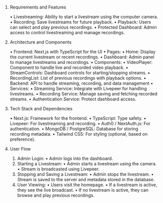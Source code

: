 1. Requirements and Features

	•	Livestreaming: Ability to start a livestream using the computer camera.
	•	Recording: Save livestreams for future playback.
	•	Playback: Users can select and play previous recordings.
	•	Protected Dashboard: Admin access to control livestreaming and manage recordings.


2. Architecture and Components

	•	Frontend: Next.js with TypeScript for the UI
	•	Pages:
	•	Home: Display the current livestream or recent recordings.
	•	Dashboard: Admin panel to manage livestreams and recordings.
	•	Components:
	•	VideoPlayer: Component to handle live and recorded video playback.
	•	StreamControls: Dashboard controls for starting/stopping streams.
	•	RecordingList: List of previous recordings with playback options.
	•	Backend: API to handle streaming, recording, and data management
	•	Services:
	•	Streaming Service: Integrate with Livepeer for handling livestreams.
	•	Recording Service: Manage saving and fetching recorded streams.
	•	Authentication Service: Protect dashboard access.

3. Tech Stack and Dependencies

	•	Next.js: Framework for the frontend.
	•	TypeScript: Type safety.
	•	Livepeer: For livestreaming and recording.
	•	Auth0 / NextAuth.js: For authentication.
	•	MongoDB / PostgreSQL: Database for storing recording metadata.
	•	Tailwind CSS: For styling (optional, based on preference).

4. User Flow

	1.	Admin Login:
	•	Admin logs into the dashboard.
	2.	Starting a Livestream:
	•	Admin starts a livestream using the camera.
	•	Stream is broadcasted using Livepeer.
	3.	Stopping and Saving a Livestream:
	•	Admin stops the livestream.
	•	Stream is saved to the server and metadata stored in the database.
	4.	User Viewing:
	•	Users visit the homepage.
	•	If a livestream is active, they see the live broadcast.
	•	If no livestream is active, they can browse and play previous recordings.